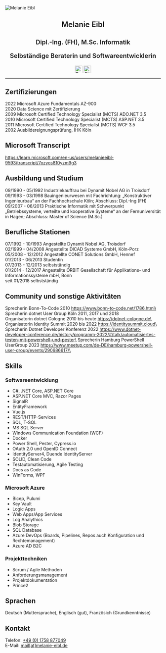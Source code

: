 <div id="container">
    <img src="/images/_Q1A2953_square.jpg" alt="Melanie Eibl" class="img-mee">
</div>

<p style="text-align: center; font-weight: 600; font-size: 24px; line-height: 1.8;">Melanie Eibl</p>
<p style="text-align: center; font-weight: 600; font-size: 20px; ">Dipl.-Ing. (FH), M.Sc. Informatik</p>
<p style="text-align: center; font-weight: 600; font-size: 20px; ">Selbständige Beraterin und Softwareentwicklerin</p>

<div style=" margin: auto; width: 50%; width: fit-content;">
  <a id="linkedin" target="_blank" href="https://www.linkedin.com/in/melanieeibl" aria-label="LinkedIn" rel="noreferrer"><img src="/images/social/linkedin.svg" alt="Twitter" width="24" height="24"></a>
  <a id="twitter" target="_blank" href="https://twitter.com/melanieeibl" aria-label="Twitter" rel="noreferrer"><img src="/images/social/twitter.svg" alt="GitHub" width="24" height="24"></a>
</div>

<hr class="hr-mee"/>

## Zertifizierungen

2022 Microsoft Azure Fundamentals AZ-900\
2020 Data Science mit Zertifizierung\
2009 Microsoft Certified Technology Specialist (MCTS) ADO.NET 3.5\
2010 Microsoft Certified Technology Specialist (MCTS) ASP.NET 3.5\
2011 Microsoft Certified Technology Specialist (MCTS) WCF 3.5\
2002 Ausbildereignungsprüfung, IHK Köln

## Microsoft Transcript

https://learn.microsoft.com/en-us/users/melanieeibl-9593/transcript/7ozyos810yzm9g3

## Ausbildung und Studium

09/1990 - 05/1992 Industriekauffrau bei Dynamit Nobel AG in Troisdorf
09/1993 - 03/1998	Bauingenieurwesen mit Fachrichtung: „Konstruktiver Ingenieurbau“ an der Fachhochschule Köln; Abschluss: Dipl.-Ing (FH)\
09/2007 - 06/2013	Praktische Informatik mit Schwerpunkt „Betriebssysteme, verteilte und kooperative Systeme“ an der Fernuniversität in Hagen; Abschluss: Master of Science (M.Sc.)

## Berufliche Stationen

07/1992 - 10/1993 Angestellte Dynamit Nobel AG, Troisdorf\
02/1999 - 04/2008 Angestellte DICAD Systeme GmbH, Köln-Porz\
05/2008 - 12/2012 Angestellte CONET Solutions GmbH, Hennef\
01/2013 - 06/2013 Studentin\
07/2013 - 12/2013 selbstständig\
01/2014 - 12/2017 Angestellte ORBIT Gesellschaft für Applikations- und Informationssysteme mbH, Bonn\
seit 01/2018 selbstständig

## Community und sonstige Aktivitäten

Sprecherin Bonn-To-Code 2010 https://www.bonn-to-code.net/1786.html\
Sprecherin dotnet User Group Köln 2011, 2017 und 2018\
Organisatorin dotnet Cologne 2010 bis heute https://dotnet-cologne.de\
Organisatorin Identity Summit 2020 bis 2022 https://identitysummit.cloud\
Sprecherin Dotnet Developer Konferenz 2022 https://www.dotnet-developer-conference.de/history/programm-2022/#/talk/automatisiertes-testen-mit-powershell-und-pester\
Sprecherin Hamburg PowerShell UserGroup 2023 https://www.meetup.com/de-DE/hamburg-powershell-user-group/events/290686617/\

## Skills

### Softwareentwicklung

* C#, .NET Core, ASP.NET Core
* ASP.NET Core MVC, Razor Pages
* SignalR
* EntityFramework
* Vue.js
* REST/HTTP-Services
* SQL, T-SQL
* MS SQL Server
* Windows Communication Foundation (WCF)
* Docker
* Power Shell, Pester, Cypress.io
* OAuth 2.0 und OpenID Connect
* IdentityServer4, Duende IdentityServer
* SOLID, Clean Code
* Testautomatisierung, Agile Testing
* Docs as Code
* WinForms, WPF

### Microsoft Azure

* Bicep, Pulumi
* Key Vault
* Logic Apps
* Web Apps/App Services
* Log Analythics
* Blob Storage
* SQL Database
* Azure DevOps (Boards, Pipelines, Repos auch Konfiguration und Rechtemanagement)
* Azure AD B2C

### Projekttechniken

* Scrum / Agile Methoden
* Anforderungsmanagement
* Projektdokumentation
* Prince2

## Sprachen

Deutsch (Muttersprache), Englisch (gut), Französich (Grundkenntnisse)

## Kontakt

Telefon: <a href="tel:+491758877049">+49 (0) 1758 877049</a>\
E-Mail: <a href="mailto:mail@melanie-eibl.de">mail[at]melanie-eibl.de</a>

